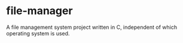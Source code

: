 # file-manager
 
A file management system project written in C, independent of which operating system is used.
